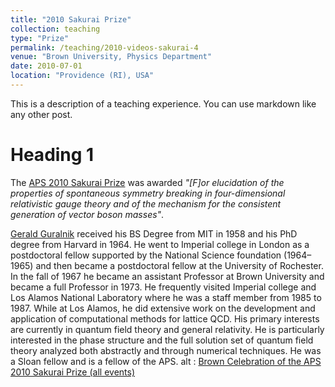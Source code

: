 ```yaml
---
title: "2010 Sakurai Prize"
collection: teaching
type: "Prize"
permalink: /teaching/2010-videos-sakurai-4
venue: "Brown University, Physics Department"
date: 2010-07-01
location: "Providence (RI), USA"
---
```


This is a description of a teaching experience. You can use markdown like any other post.

Heading 1
======

The <a href="[http://www.aps.org/programs/honors/prizes/prizerecipient.cfm?name=Gerald%20S.%20Guralnik&amp;year=2010](http://www.aps.org/programs/honors/prizes/prizerecipient.cfm?name=Gerald%20S.%20Guralnik&year=2010)">APS 2010 Sakurai Prize</a> was awarded <em>"[F]or elucidation of the properties of spontaneous symmetry breaking in four-dimensional relativistic gauge theory and of the mechanism for the consistent generation of vector boson masses"</em>.

  

<p><a href="[http://en.wikipedia.org/wiki/Gerald_Guralnik](http://en.wikipedia.org/wiki/Gerald_Guralnik)">Gerald Guralnik</a> received his BS Degree from MIT in 1958 and his PhD degree from Harvard in 1964. He went to Imperial college in London as a postdoctoral fellow supported by the National Science foundation (1964&#8211;1965) and then became a postdoctoral fellow at the University of Rochester. In the fall of 1967 he became an assistant Professor at Brown University and became a full Professor in 1973. He frequently visited Imperial college and Los Alamos National Laboratory where he was a staff member from 1985 to 1987. While at Los Alamos, he did extensive work on the development and application of computational methods for lattice QCD. His primary interests are currently in quantum field theory and general relativity. He is particularly interested in the phase structure and the full solution set of quantum field theory analyzed both abstractly and through numerical techniques. He was a Sloan fellow and is a fellow of the APS.

<object type="application/x-shockwave-flash" data="http://www.youtube.com/p/75886AF7A27AC5D5&amp;hl=en_US&amp;fs=1" width="320" height="255">
  <param name="movie" value="http://www.youtube.com/p/75886AF7A27AC5D5&amp;hl=en_US&amp;fs=1"/>
  <param name="allowFullScreen" value="true"/>
  <param name="allowscriptaccess" value="always"/>
  alt : <a href="[http://www.youtube.com/view_play_list?p=75886AF7A27AC5D5](http://www.youtube.com/view_play_list?p=75886AF7A27AC5D5)">Brown Celebration of the APS 2010 Sakurai Prize (all events)</a>
</object>
<!--stackedit_data:
eyJoaXN0b3J5IjpbLTE2NjM2MTMzMjZdfQ==
-->